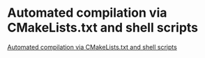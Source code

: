 # Automated compilation via CMakeLists.txt and shell scripts
[Automated compilation via CMakeLists.txt and shell scripts](https://aiwithcloud.com/2022/09/19/automated_compilation_via_cmakelists-txt_and_shell_scripts/)